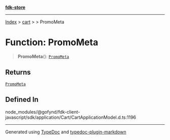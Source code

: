 [**fdk-store**](../../../README.md)
***

[Index](../../../API.md) > [cart](../../README.md) > [<internal>](../README.md) > PromoMeta

# Function: PromoMeta

> **PromoMeta**(): [`PromoMeta`](../type-aliases/type-alias.PromoMeta.md)

## Returns

[`PromoMeta`](../type-aliases/type-alias.PromoMeta.md)

## Defined In

node\_modules/@gofynd/fdk-client-javascript/sdk/application/Cart/CartApplicationModel.d.ts:1196

***
Generated using [TypeDoc](https://typedoc.org/) and [typedoc-plugin-markdown](https://www.npmjs.com/package/typedoc-plugin-markdown)
